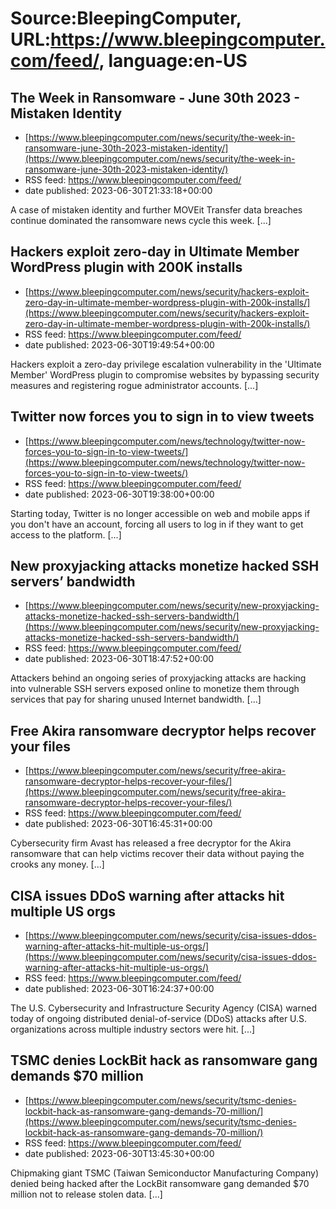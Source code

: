 # Source:BleepingComputer, URL:https://www.bleepingcomputer.com/feed/, language:en-US

## The Week in Ransomware - June 30th 2023 - Mistaken Identity
 - [https://www.bleepingcomputer.com/news/security/the-week-in-ransomware-june-30th-2023-mistaken-identity/](https://www.bleepingcomputer.com/news/security/the-week-in-ransomware-june-30th-2023-mistaken-identity/)
 - RSS feed: https://www.bleepingcomputer.com/feed/
 - date published: 2023-06-30T21:33:18+00:00

A case of mistaken identity and further MOVEit Transfer data breaches continue dominated the ransomware news cycle this week. [...]

## Hackers exploit zero-day in Ultimate Member WordPress plugin with 200K installs
 - [https://www.bleepingcomputer.com/news/security/hackers-exploit-zero-day-in-ultimate-member-wordpress-plugin-with-200k-installs/](https://www.bleepingcomputer.com/news/security/hackers-exploit-zero-day-in-ultimate-member-wordpress-plugin-with-200k-installs/)
 - RSS feed: https://www.bleepingcomputer.com/feed/
 - date published: 2023-06-30T19:49:54+00:00

Hackers exploit a zero-day privilege escalation vulnerability in the 'Ultimate Member' WordPress plugin to compromise websites by bypassing security measures and registering rogue administrator accounts. [...]

## Twitter now forces you to sign in to view tweets
 - [https://www.bleepingcomputer.com/news/technology/twitter-now-forces-you-to-sign-in-to-view-tweets/](https://www.bleepingcomputer.com/news/technology/twitter-now-forces-you-to-sign-in-to-view-tweets/)
 - RSS feed: https://www.bleepingcomputer.com/feed/
 - date published: 2023-06-30T19:38:00+00:00

Starting today, Twitter is no longer accessible on web and mobile apps if you don't have an account, forcing all users to log in if they want to get access to the platform. [...]

## New proxyjacking attacks monetize hacked SSH servers’ bandwidth
 - [https://www.bleepingcomputer.com/news/security/new-proxyjacking-attacks-monetize-hacked-ssh-servers-bandwidth/](https://www.bleepingcomputer.com/news/security/new-proxyjacking-attacks-monetize-hacked-ssh-servers-bandwidth/)
 - RSS feed: https://www.bleepingcomputer.com/feed/
 - date published: 2023-06-30T18:47:52+00:00

Attackers behind an ongoing series of proxyjacking attacks are hacking into vulnerable SSH servers exposed online to monetize them through services that pay for sharing unused Internet bandwidth. [...]

## Free Akira ransomware decryptor helps recover your files
 - [https://www.bleepingcomputer.com/news/security/free-akira-ransomware-decryptor-helps-recover-your-files/](https://www.bleepingcomputer.com/news/security/free-akira-ransomware-decryptor-helps-recover-your-files/)
 - RSS feed: https://www.bleepingcomputer.com/feed/
 - date published: 2023-06-30T16:45:31+00:00

Cybersecurity firm Avast has released a free decryptor for the Akira ransomware that can help victims recover their data without paying the crooks any money. [...]

## CISA issues DDoS warning after attacks hit multiple US orgs
 - [https://www.bleepingcomputer.com/news/security/cisa-issues-ddos-warning-after-attacks-hit-multiple-us-orgs/](https://www.bleepingcomputer.com/news/security/cisa-issues-ddos-warning-after-attacks-hit-multiple-us-orgs/)
 - RSS feed: https://www.bleepingcomputer.com/feed/
 - date published: 2023-06-30T16:24:37+00:00

The U.S. Cybersecurity and Infrastructure Security Agency (CISA) warned today of ongoing distributed denial-of-service (DDoS) attacks after U.S. organizations across multiple industry sectors were hit. [...]

## TSMC denies LockBit hack as ransomware gang demands $70 million
 - [https://www.bleepingcomputer.com/news/security/tsmc-denies-lockbit-hack-as-ransomware-gang-demands-70-million/](https://www.bleepingcomputer.com/news/security/tsmc-denies-lockbit-hack-as-ransomware-gang-demands-70-million/)
 - RSS feed: https://www.bleepingcomputer.com/feed/
 - date published: 2023-06-30T13:45:30+00:00

Chipmaking giant TSMC (Taiwan Semiconductor Manufacturing Company) denied being hacked after the LockBit ransomware gang demanded $70 million not to release stolen data. [...]

